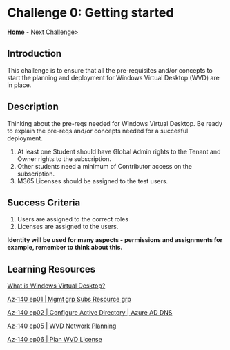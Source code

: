 # Challenge 0: Getting started

**[Home](../README.md)** - [Next Challenge>](./01-Plan-WVD-Architecture.md)

## Introduction

This challenge is to ensure that all the pre-requisites and/or concepts to start the planning and deployment for Windows Virtual Desktop (WVD) are in place.

## Description

Thinking about the pre-reqs needed for Windows Virtual Desktop. Be ready to explain the pre-reqs and/or concepts needed for a succesful deployment.

1. At least one Student should have Global Admin rights to the Tenant and Owner rights to the subscription.
1. Other students need a minimum of Contributor access on the subscription.
1. M365 Licenses should be assigned to the test users.

## Success Criteria

1. Users are assigned to the correct roles
1. Licenses are assigned to the users.

**Identity will be used for many aspects - permissions and assignments for example, remember to think about this.**

## Learning Resources

[What is Windows Virtual Desktop?](https://docs.microsoft.com/en-us/azure/virtual-desktop/overview)

[Az-140 ep01 | Mgmt grp Subs Resource grp](https://www.youtube.com/watch?v=EG_Zqdm7OQ0&list=PL-V4YVm6AmwW1DBM25pwWYd1Lxs84ILZT&index=3)

[Az-140 ep02 | Configure Active Directory | Azure AD DNS](https://www.youtube.com/watch?v=kfOYWFpoglQ&list=PL-V4YVm6AmwW1DBM25pwWYd1Lxs84ILZT&index=4)

[Az-140 ep05 | WVD Network Planning](https://www.youtube.com/watch?v=O3AaPTWzpi4&list=PL-V4YVm6AmwW1DBM25pwWYd1Lxs84ILZT&index=6)

[Az-140 ep06 | Plan WVD License](https://www.youtube.com/watch?v=oV3-w88lIu4&list=PL-V4YVm6AmwW1DBM25pwWYd1Lxs84ILZT&index=7)
